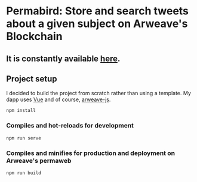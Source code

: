 Permabird: Store and search tweets about a given subject on Arweave's Blockchain
==============================================

## It is constantly available [here](https://arweave.net/mbLTStjp0H-MaOIfSX3h5ouTGeMKldboFX2qf5MIrQE).


## Project setup

I decided to build the project from scratch rather than using a template. My dapp uses [Vue](https://vuejs.org/) and of course, [arweave-js](https://github.com/ArweaveTeam/arweave-js).

```
npm install
```

### Compiles and hot-reloads for development
```
npm run serve
```

### Compiles and minifies for production and deployment on Arweave's permaweb
```
npm run build
```


